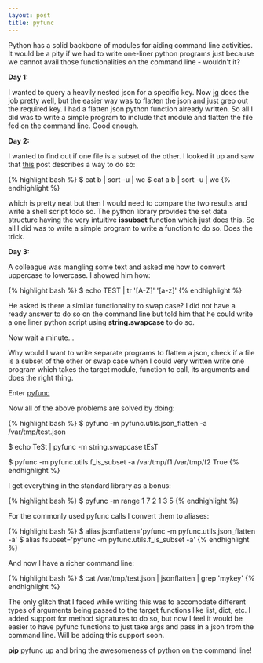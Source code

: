 ```yaml
---
layout: post
title: pyfunc
---
```


Python has a solid backbone of modules for aiding command line activities. It
would be a pity if we had to write one-liner python programs just because we
cannot avail those functionalities on the command line - wouldn't it?

**Day 1:**

I wanted to query a heavily nested json for a specific key.
Now [jq](https://stedolan.github.io/jq/) does the job pretty well, but the
easier way was to flatten the json and just grep out the required key. I had
a flatten json python function already written. So all I did was to write a
simple program to include that module and flatten the file fed on the command
line. Good enough.

**Day 2:**

I wanted to find out if one file is a subset of the other. I looked it up and
saw that [this](http://stackoverflow.com/questions/16349543/how-to-determine-if-the-content-of-one-file-is-included-in-the-content-of-anothe)
post describes a way to do so:

{% highlight bash %}
$ cat b | sort -u | wc
$ cat a b | sort -u | wc
{% endhighlight %}

which is pretty neat but then I would need to compare the two results and write
a shell script todo so. The python library provides the set data structure having
the very intuitive **issubset** function which just does this. So all I did was 
to write a simple program to write a function to do so. Does the trick.

**Day 3:**

A colleague was mangling some text and asked me how to convert uppercase to
lowercase. I showed him how:


{% highlight bash %}
$ echo TEST | tr '[A-Z]' '[a-z]'
{% endhighlight %}

He asked is there a similar functionality to swap case? I did not have a ready
answer to do so on the command line but told him that he could write a one
liner python script using **string.swapcase** to do so.

Now wait a minute...

Why would I want to write separate programs to flatten a json, check if a file
is a subset of the other or swap case when I could very written write one
program which takes the target module, function to call, its arguments and 
does the right thing.

Enter [pyfunc](https://github.com/saurabh-hirani/pyfunc)

Now all of the above problems are solved by doing:

{% highlight bash %}
$ pyfunc -m pyfunc.utils.json_flatten -a /var/tmp/test.json

$ echo TeSt | pyfunc -m string.swapcase
tEsT

$ pyfunc -m pyfunc.utils.f_is_subset -a /var/tmp/f1 /var/tmp/f2
True
{% endhighlight %}

I get everything in the standard library as a bonus:


{% highlight bash %}
$ pyfunc -m range 1 7 2
1
3
5
{% endhighlight %}

For the commonly used pyfunc calls I convert them to aliases:

{% highlight bash %}
$ alias jsonflatten='pyfunc -m pyfunc.utils.json_flatten -a'
$ alias fsubset='pyfunc -m pyfunc.utils.f_is_subset -a'
{% endhighlight %}

And now I have a richer command line:

{% highlight bash %}
$ cat /var/tmp/test.json | jsonflatten | grep 'mykey'
{% endhighlight %}

The only glitch that I faced while writing this was to accomodate different
types of arguments being passed to the target functions like list, dict, etc.
I added support for method signatures to do so, but now I feel it would be 
easier to have pyfunc functions to just take args and pass in a json from the
command line. Will be adding this support soon.

**pip** pyfunc up and bring the awesomeness of python on the command line!
